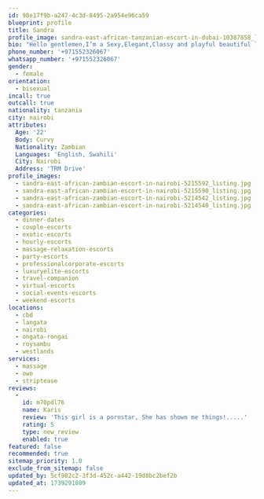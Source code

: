 ```yaml
---
id: 98e17f9b-a247-4c3d-8495-2a954e96ca59
blueprint: profile
title: Sandra
profile_image: sandra-east-african-tanzanian-escort-in-dubai-10387858_listing.jpg
bio: "Hello gentlemen,I’m a Sexy,Elegant,Classy and playful beautiful lady ready to pamper you and give you unforgettable pleasure.My pictures are 100% real,natural & sweet.I'm the right girl of your dream ready to fulfill your fantasies! I offer an independent discrete companionship fun at its finest.I am Elegant/genuine upscale independent escort ...chat/call me for professional full services.See you soon.."
phone_number: '+971552326067'
whatsapp_number: '+971552326067'
gender:
  - female
orientation:
  - bisexual
incall: true
outcall: true
nationality: tanzania
city: nairobi
attributes:
  Age: '22'
  Body: Curvy
  Nationality: Zambian
  Languages: 'English, Swahili'
  City: Nairobi
  Address: 'TRM Drive'
profile_images:
  - sandra-east-african-zambian-escort-in-nairobi-5215592_listing.jpg
  - sandra-east-african-zambian-escort-in-nairobi-5215590_listing.jpg
  - sandra-east-african-zambian-escort-in-nairobi-5214542_listing.jpg
  - sandra-east-african-zambian-escort-in-nairobi-5214540_listing.jpg
categories:
  - dinner-dates
  - couple-escorts
  - exotic-escorts
  - hourly-escorts
  - massage-relaxation-escorts
  - party-escorts
  - professionalcorporate-escorts
  - luxuryelite-escorts
  - travel-companion
  - virtual-escorts
  - social-events-escorts
  - weekend-escorts
locations:
  - cbd
  - langata
  - nairobi
  - ongata-rongai
  - roysambu
  - westlands
services:
  - massage
  - owo
  - striptease
reviews:
  -
    id: m70pdl76
    name: Karis
    review: 'This girl is a pornstar, She has shown me things!.....'
    rating: 5
    type: new_review
    enabled: true
featured: false
recommended: true
sitemap_priority: 1.0
exclude_from_sitemap: false
updated_by: 5cf982c2-3f3d-452c-a442-19d8bc2bef2b
updated_at: 1739291809
---
```

